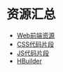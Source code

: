 # 资源汇总

* [Web前端资源](Web前端.md) 
* [CSS代码片段](CSS代码片段.md)
* [JS代码片段](JS代码片段.md)
* [HBuilder](resource/HBuilder.md)